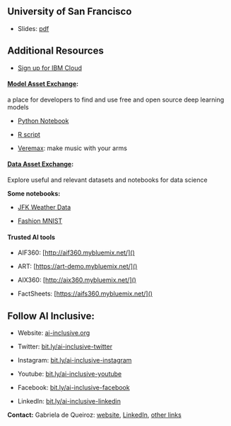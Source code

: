 ## University of San Francisco 


- Slides: [pdf](2020-12-02_USF.pdf)


## Additional Resources

- [Sign up for IBM Cloud](https://ibm.biz/Bdq5Nj) 

#### [Model Asset Exchange](http://ibm.biz/model-exchange): 

a place for developers to find and use free and open source deep learning models

- [Python Notebook](http://ibm.biz/max-notebook)

- [R script](https://github.com/CODAIT/presentations/blob/310910dd51f4c64df39d41d4627fc30e14188d75/talks/2020-06-18_DSSelevate-Elevating-Women-in-Data/object_detector.R)

- [Veremax](http://ibm.biz/veremax): make music with your arms


#### [Data Asset Exchange](http://ibm.biz/data-exchange): 

Explore useful and relevant datasets and notebooks for data science


**Some notebooks:**

- [JFK Weather Data](https://developer.ibm.com/exchanges/data/all/jfk-weather-data/)

- [Fashion MNIST](https://developer.ibm.com/exchanges/data/all/fashion-mnist/)



#### Trusted AI tools

- AIF360: [http://aif360.mybluemix.net/]()

- ART: [https://art-demo.mybluemix.net/]()

- AIX360: [http://aix360.mybluemix.net/]()

- FactSheets: [https://aifs360.mybluemix.net/]()




## Follow AI Inclusive:

- Website: [ai-inclusive.org]()

- Twitter: [bit.ly/ai-inclusive-twitter]()

- Instagram: [bit.ly/ai-inclusive-instagram]()

- Youtube: [bit.ly/ai-inclusive-youtube]()

- Facebook: [bit.ly/ai-inclusive-facebook]()

- LinkedIn: [bit.ly/ai-inclusive-linkedin]()


**Contact:** Gabriela de Queiroz: [website](https://k-roz.com/), [LinkedIn](https://www.linkedin.com/in/gabrieladequeiroz), [other links](https://linktr.ee/gdq)
